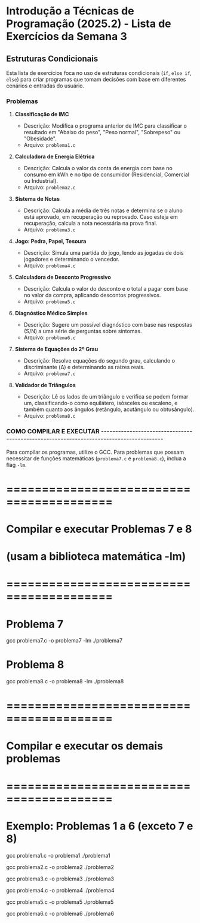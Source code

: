 # Introdução a Técnicas de Programação (2025.2) - Lista de Exercícios da Semana 3

## Estruturas Condicionais

Esta lista de exercícios foca no uso de estruturas condicionais (`if`, `else if`, `else`) para criar programas que tomam decisões com base em diferentes cenários e entradas do usuário.

### Problemas

1.  **Classificação de IMC**
    * Descrição: Modifica o programa anterior de IMC para classificar o resultado em "Abaixo do peso", "Peso normal", "Sobrepeso" ou "Obesidade".
    * Arquivo: `problema1.c`

2.  **Calculadora de Energia Elétrica**
    * Descrição: Calcula o valor da conta de energia com base no consumo em kWh e no tipo de consumidor (Residencial, Comercial ou Industrial).
    * Arquivo: `problema2.c`

3.  **Sistema de Notas**
    * Descrição: Calcula a média de três notas e determina se o aluno está aprovado, em recuperação ou reprovado. Caso esteja em recuperação, calcula a nota necessária na prova final.
    * Arquivo: `problema3.c`

4.  **Jogo: Pedra, Papel, Tesoura**
    * Descrição: Simula uma partida do jogo, lendo as jogadas de dois jogadores e determinando o vencedor.
    * Arquivo: `problema4.c`

5.  **Calculadora de Desconto Progressivo**
    * Descrição: Calcula o valor do desconto e o total a pagar com base no valor da compra, aplicando descontos progressivos.
    * Arquivo: `problema5.c`

6.  **Diagnóstico Médico Simples**
    * Descrição: Sugere um possível diagnóstico com base nas respostas (S/N) a uma série de perguntas sobre sintomas.
    * Arquivo: `problema6.c`

7.  **Sistema de Equações do 2º Grau**
    * Descrição: Resolve equações do segundo grau, calculando o discriminante (Δ) e determinando as raízes reais.
    * Arquivo: `problema7.c`

8.  **Validador de Triângulos**
    * Descrição: Lê os lados de um triângulo e verifica se podem formar um, classificando-o como equilátero, isósceles ou escaleno, e também quanto aos ângulos (retângulo, acutângulo ou obtusângulo).
    * Arquivo: `problema8.c`

### COMO COMPILAR E EXECUTAR ---------------------------------------------------------------------------------------

Para compilar os programas, utilize o GCC. 
Para problemas que possam necessitar de funções matemáticas (`problema7.c` e `problema8.c`), inclua a flag `-lm`.

# =========================================
# Compilar e executar Problemas 7 e 8
# (usam a biblioteca matemática -lm)
# =========================================

# Problema 7
gcc problema7.c -o problema7 -lm
./problema7

# Problema 8
gcc problema8.c -o problema8 -lm
./problema8

# =========================================
# Compilar e executar os demais problemas
# =========================================

# Exemplo: Problemas 1 a 6 (exceto 7 e 8)
gcc problema1.c -o problema1
./problema1

gcc problema2.c -o problema2
./problema2

gcc problema3.c -o problema3
./problema3

gcc problema4.c -o problema4
./problema4

gcc problema5.c -o problema5
./problema5

gcc problema6.c -o problema6
./problema6

